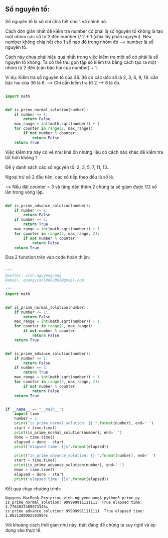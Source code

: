 
## Số nguyên tố:
Số nguyên tố là số chỉ chia hết cho 1 và chính nó.

Cách đơn giản nhất để kiểm tra number có phải là số nguyên tố không là tạo một nhóm các số từ 2 đến number // 2 + 1 (chia lấy phần nguyên).
Nếu number không chia hết cho 1 số nào đó trong nhóm đó --> number là số nguyên tố.

Cách này chưa phải hiệu quả nhất trong việc kiểm tra một số có phải là số nguyên tố không. Ta có thể thu gọn tập số kiểm tra bằng cách tạo ra một nhóm từ 2 đến (căn bậc hai của number) + 1.


Ví dụ:
Kiểm tra số nguyên tố của 36.
36 có các ước số là 2, 3, 6, 9, 18.
căn bậc hai của 36 là 6. --> Chỉ cần kiểm tra từ 2 --> 6 là đủ.


```Python

import math


def is_prime_normal_solution(number):
    if number <= 1:
        return False
    max_range = int(math.sqrt(number)) + 1
    for counter in range(2, max_range):
        if not number % counter:
            return False
    return True


```


Việc kiểm tra này có vẻ như khá ổn nhưng liệu có cách nào khác để kiểm tra tốt hơn không ?

Để ý danh sách các số nguyên tố: 2, 3, 5, 7, 11, 13...

Ngoại trừ số 2 đầu tiên, các số tiếp theo đều là số lẻ.

--> Nếu đặt counter = 3 và tăng dần thêm 2 chúng ta sẽ giảm được 1/2 số lần trong vòng lặp.


```Python

def is_prime_advance_solution(number):
    if number <= 1:
        return False
    if number == 2:
        return True
    max_range = int(math.sqrt(number)) + 1
    for counter in range(3, max_range, 2):
        if not number % counter:
            return False
    return True

```



Đưa 2 function trên vào code hoàn thiện:
```Python

"""
@author: vinh.nguyenquang
@email: quangvinh19862003@gmail.com

"""
import math


def is_prime_normal_solution(number):
    if number <= 1:
        return False
    max_range = int(math.sqrt(number)) + 1
    for counter in range(2, max_range):
        if not number % counter:
            return False
    return True


def is_prime_advance_solution(number):
    if number <= 1:
        return False
    if number == 2:
        return True
    max_range = int(math.sqrt(number)) + 1
    for counter in range(3, max_range, 2):
        if not number % counter:
            return False
    return True


if __name__ == "__main__":
    import time
    number = 3
    print("is_prime_normal_solution: {} ".format(number), end=' ')
    start = time.time()
    print(is_prime_normal_solution(number), end=' ')
    done = time.time()
    elapsed = done - start
    print("elapsed time: {}s".format(elapsed))

    print("is_prime_advance_solution: {} ".format(number), end=' ')
    start = time.time()
    print(is_prime_advance_solution(number), end=' ')
    done = time.time()
    elapsed = done - start
    print("elapsed time: {}s".format(elapsed))


```


Kết quả chạy chương trình:
```
Nguyens-MacBook-Pro:prime vinh.nguyenquang$ python3 prime.py
is_prime_normal_solution: 999999911111111  True elapsed time: 3.7762837409973145s
is_prime_advance_solution: 999999911111111  True elapsed time: 1.8821280002593994s

```


Với khoảng cách thời gian như này, thật đáng để chúng ta suy nghĩ và áp dụng vào thực tế.


